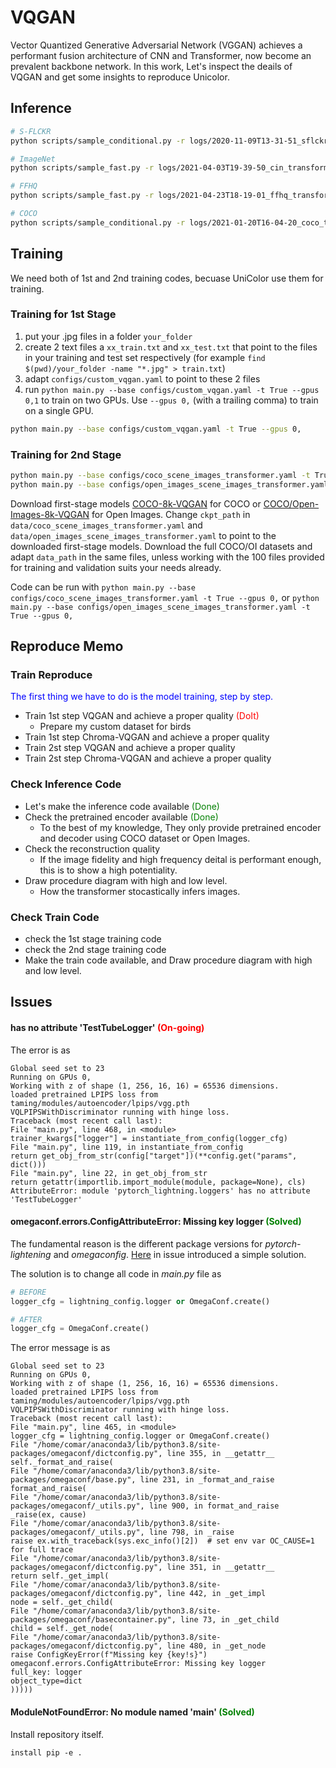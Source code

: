 # VQGAN

Vector Quantized Generative Adversarial Network (VGGAN) achieves a performant fusion architecture of CNN and Transformer, now become an prevalent backbone network.
In this work, Let's inspect the deails of VQGAN and get some insights to reproduce Unicolor.

## Inference

```sh
# S-FLCKR
python scripts/sample_conditional.py -r logs/2020-11-09T13-31-51_sflckr/

# ImageNet
python scripts/sample_fast.py -r logs/2021-04-03T19-39-50_cin_transformer/ -n 10 -k 600 -t 1.0 -p 0.92 --batch_size 10

# FFHQ
python scripts/sample_fast.py -r logs/2021-04-23T18-19-01_ffhq_transformer/

# COCO
python scripts/sample_conditional.py -r logs/2021-01-20T16-04-20_coco_transformer/ --ignore_base_data data="{target: main.DataModuleFromConfig, params: {batch_size: 1, validation: {target: taming.data.coco.Examples}}}"
```

## Training

We need both of 1st and 2nd training codes, becuase UniColor use them for training.

### Training for 1st Stage

1. put your .jpg files in a folder `your_folder`
2. create 2 text files a `xx_train.txt` and `xx_test.txt` that point to the files in your training and test set respectively (for example `find $(pwd)/your_folder -name "*.jpg" > train.txt`)
3. adapt `configs/custom_vqgan.yaml` to point to these 2 files
4. run `python main.py --base configs/custom_vqgan.yaml -t True --gpus 0,1` to
   train on two GPUs. Use `--gpus 0,` (with a trailing comma) to train on a single GPU. 


```sh
python main.py --base configs/custom_vqgan.yaml -t True --gpus 0,
```

### Training for 2nd Stage

```sh
python main.py --base configs/coco_scene_images_transformer.yaml -t True --gpus 0
python main.py --base configs/open_images_scene_images_transformer.yaml -t True --gpus 0
```


Download first-stage models [COCO-8k-VQGAN](https://heibox.uni-heidelberg.de/f/78dea9589974474c97c1/) for COCO or [COCO/Open-Images-8k-VQGAN](https://heibox.uni-heidelberg.de/f/461d9a9f4fcf48ab84f4/) for Open Images.
Change `ckpt_path` in `data/coco_scene_images_transformer.yaml` and `data/open_images_scene_images_transformer.yaml` to point to the downloaded first-stage models.
Download the full COCO/OI datasets and adapt `data_path` in the same files, unless working with the 100 files provided for training and validation suits your needs already.

Code can be run with
`python main.py --base configs/coco_scene_images_transformer.yaml -t True --gpus 0,`
or
`python main.py --base configs/open_images_scene_images_transformer.yaml -t True --gpus 0,`

## Reproduce Memo

### Train Reproduce
<span style="color:blue">
The first thing we have to do is the model training, step by step.
</span>

- Train 1st step VQGAN and achieve a proper quality <span style="color:red">(DoIt)</span>
  - Prepare my custom dataset for birds
- Train 1st step Chroma-VQGAN and achieve a proper quality
- Train 2st step VQGAN and achieve a proper quality
- Train 2st step Chroma-VQGAN and achieve a proper quality

### Check Inference Code

- Let's make the inference code available <span style="color:green">(Done)</span>
- Check the pretrained encoder available <span style="color:green">(Done)</span>
  - To the best of my knowledge, They only provide pretrained encoder and decoder using COCO dataset or Open Images.
- Check the reconstruction quality
  - If the image fidelity and high frequency deital is performant enough, this is to show a high potentiality.
- Draw procedure diagram with high and low level.
  - How the transformer stocastically infers images.

### Check Train Code
- check the 1st stage training code
- check the 2nd stage training code
- Make the train code available, and Draw procedure diagram with high and low level.


## Issues

#### has no attribute 'TestTubeLogger' <span style="color:red">(On-going)</span>

The error is as
```
Global seed set to 23
Running on GPUs 0,
Working with z of shape (1, 256, 16, 16) = 65536 dimensions.
loaded pretrained LPIPS loss from taming/modules/autoencoder/lpips/vgg.pth
VQLPIPSWithDiscriminator running with hinge loss.
Traceback (most recent call last):
File "main.py", line 468, in <module>
trainer_kwargs["logger"] = instantiate_from_config(logger_cfg)
File "main.py", line 119, in instantiate_from_config
return get_obj_from_str(config["target"])(**config.get("params", dict()))
File "main.py", line 22, in get_obj_from_str
return getattr(importlib.import_module(module, package=None), cls)
AttributeError: module 'pytorch_lightning.loggers' has no attribute 'TestTubeLogger'
```

#### omegaconf.errors.ConfigAttributeError: Missing key logger <span style="color:green">(Solved)</span>

The fundamental reason is the different package versions for _pytorch-lightening_ and _omegaconfig_.
[Here](https://github.com/CompVis/taming-transformers/issues/72#issuecomment-875757912) in issue introduced a simple solution. 

The solution is to change all code in _main.py_ file as

```python
# BEFORE
logger_cfg = lightning_config.logger or OmegaConf.create()

# AFTER
logger_cfg = OmegaConf.create()
```

The error message is as

```
Global seed set to 23
Running on GPUs 0,
Working with z of shape (1, 256, 16, 16) = 65536 dimensions.
loaded pretrained LPIPS loss from taming/modules/autoencoder/lpips/vgg.pth
VQLPIPSWithDiscriminator running with hinge loss.
Traceback (most recent call last):
File "main.py", line 465, in <module>
logger_cfg = lightning_config.logger or OmegaConf.create()
File "/home/comar/anaconda3/lib/python3.8/site-packages/omegaconf/dictconfig.py", line 355, in __getattr__
self._format_and_raise(
File "/home/comar/anaconda3/lib/python3.8/site-packages/omegaconf/base.py", line 231, in _format_and_raise
format_and_raise(
File "/home/comar/anaconda3/lib/python3.8/site-packages/omegaconf/_utils.py", line 900, in format_and_raise
_raise(ex, cause)
File "/home/comar/anaconda3/lib/python3.8/site-packages/omegaconf/_utils.py", line 798, in _raise
raise ex.with_traceback(sys.exc_info()[2])  # set env var OC_CAUSE=1 for full trace
File "/home/comar/anaconda3/lib/python3.8/site-packages/omegaconf/dictconfig.py", line 351, in __getattr__
return self._get_impl(
File "/home/comar/anaconda3/lib/python3.8/site-packages/omegaconf/dictconfig.py", line 442, in _get_impl
node = self._get_child(
File "/home/comar/anaconda3/lib/python3.8/site-packages/omegaconf/basecontainer.py", line 73, in _get_child
child = self._get_node(
File "/home/comar/anaconda3/lib/python3.8/site-packages/omegaconf/dictconfig.py", line 480, in _get_node
raise ConfigKeyError(f"Missing key {key!s}")
omegaconf.errors.ConfigAttributeError: Missing key logger
full_key: logger
object_type=dict
)))))
```

#### ModuleNotFoundError: No module named 'main' <span style="color:green">(Solved)</span>

Install repository itself.

```
install pip -e .
```
